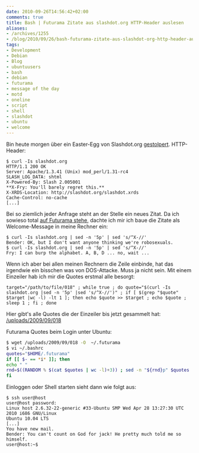 ```yaml
---
date: 2010-09-26T14:56:42+02:00
comments: true
title: Bash | Futurama Zitate aus slashdot.org HTTP-Header auslesen
aliases:
- /archives/1255
- /blog/2010/09/26/bash-futurama-zitate-aus-slashdot-org-http-header-auslesen
tags:
- Development
- Debian
- Blog
- ubuntuusers
- bash
- debian
- futurama
- message of the day
- motd
- oneline
- script
- shell
- slashdot
- ubuntu
- welcome
---
```


Bin heute morgen über ein Easter-Egg von Slashdot.org
[gestolpert](http://www.eastereggs.svensoltmann.de/content/view/686/26/).
HTTP-Header:

```
$ curl -Is slashdot.org
HTTP/1.1 200 OK
Server: Apache/1.3.41 (Unix) mod_perl/1.31-rc4
SLASH_LOG_DATA: shtml
X-Powered-By: Slash 2.005001
**X-Fry: You'll barely regret this.**
X-XRDS-Location: http://slashdot.org/slashdot.xrds
Cache-Control: no-cache
[...]
```

Bei so ziemlich jeder Anfrage steht an der Stelle ein neues Zitat. Da ich
sowieso total [auf Futurama stehe](/archives/995), dachte ich mir ich baue
die Zitate als Welcome-Message in meine Rechner ein:

```
$ curl -Is slashdot.org | sed -n '5p' | sed 's/^X-//'
Bender: OK, but I don't want anyone thinking we're robosexuals.
$ curl -Is slashdot.org | sed -n '5p' | sed 's/^X-//'
Fry: I can burp the alphabet. A, B, D ... no, wait ...
```

Wenn ich aber bei allen meinen Rechnern die Zeile einbinde, hat das
irgendwie ein bisschen was von DOS-Attacke. Muss ja nicht sein. Mit einem
Einzeiler hab ich mir die Quotes erstmal alle besorgt:


    target="/path/to/file/018" ; while true ; do quote="$(curl -Is slashdot.org |sed -n '5p' |sed 's/^X-//')" ; if [ $(grep "$quote" $target |wc -l) -lt 1 ]; then echo $quote >> $target ; echo $quote ; sleep 1 ; fi ; done

Hier gibt's alle Quotes die der Einzeiler bis jetzt gesammelt hat:
[/uploads/2009/09/018](/uploads/2009/09/018)

Futurama Quotes beim Login unter Ubuntu:

``` bash
$ wget /uploads/2009/09/018 -O  ~/.futurama
$ vi ~/.bashrc
quotes="$HOME/.futurama"
if [[ $- == *i* ]]; then
echo " "
rnd=$((RANDOM % $(cat $quotes | wc -l)+3)) ; sed -n "${rnd}p" $quotes
fi
```

Einloggen oder Shell starten sieht dann wie folgt aus:

```
$ ssh user@host
user@host password:
Linux host 2.6.32-22-generic #33-Ubuntu SMP Wed Apr 28 13:27:30 UTC 2010 i686 GNU/Linux
Ubuntu 10.04 LTS
[...]
You have new mail.
Bender: You can't count on God for jack! He pretty much told me so himself.
user@host:~$
```

